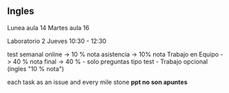 
## Ingles
Lunea aula 14 
Martes aula 16

Laboratorio 2 
Jueves 10:30 - 12:30

test semanal online -> 10 % nota
asistencia -> 10% nota
Trabajo en Equipo -> 40 %  nota
final -> 40 %
	- solo preguntas tipo test 
	- 
Trabajo opcional (ingles "10 % nota")


each task as an issue and every mile stone 
**ppt no son apuntes**




